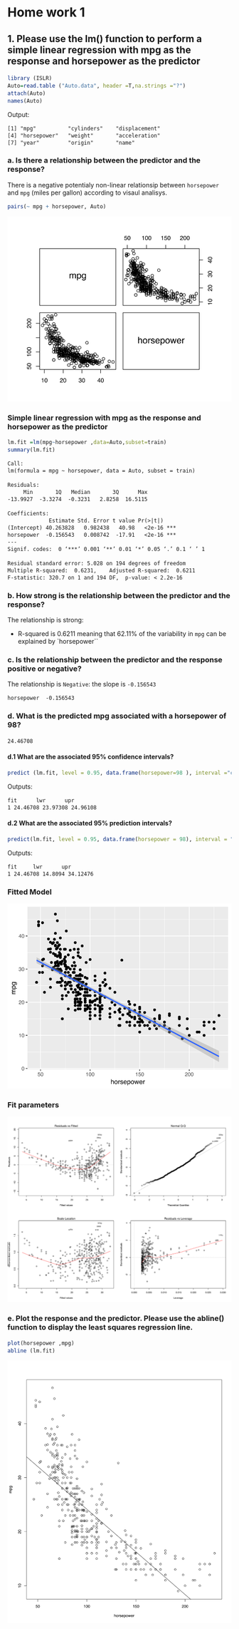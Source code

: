 # Home work 1

## 1. Please use the lm() function to perform a simple linear regression with mpg as the response and horsepower as the predictor

```R
library (ISLR)
Auto=read.table ("Auto.data", header =T,na.strings ="?")
attach(Auto)
names(Auto)
```
Output:
```
[1] "mpg"          "cylinders"    "displacement"
[4] "horsepower"   "weight"       "acceleration"
[7] "year"         "origin"       "name"
```

### a. Is there a relationship between the predictor and the response?

There is a negative potentialy non-linear relationsip between `horsepower` and `mpg` (miles per gallon) according to visaul analisys.

```R
pairs(~ mpg + horsepower, Auto)
```

![MPG vs Hourse Power](Rplot.svg)



### Simple linear regression with mpg as the response and horsepower as the predictor

```R
lm.fit =lm(mpg~horsepower ,data=Auto,subset=train)
summary(lm.fit)
```


```
Call:
lm(formula = mpg ~ horsepower, data = Auto, subset = train)

Residuals:
     Min       1Q   Median       3Q      Max 
-13.9927  -3.3274  -0.3231   2.8258  16.5115 

Coefficients:
             Estimate Std. Error t value Pr(>|t|)    
(Intercept) 40.263828   0.982438   40.98   <2e-16 ***
horsepower  -0.156543   0.008742  -17.91   <2e-16 ***
---
Signif. codes:  0 ‘***’ 0.001 ‘**’ 0.01 ‘*’ 0.05 ‘.’ 0.1 ‘ ’ 1

Residual standard error: 5.028 on 194 degrees of freedom
Multiple R-squared:  0.6231,	Adjusted R-squared:  0.6211 
F-statistic: 320.7 on 1 and 194 DF,  p-value: < 2.2e-16
```

### b. How strong is the relationship between the predictor and the response?

The relationship is strong: 
* R-squared is 0.6211  meaning that 62.11% of the variability in `mpg` can be explained by `horsepower``


### c. Is the relationship between the predictor and the response positive or negative?

The relationship is `Negative`: the slope is `-0.156543`
```
horsepower  -0.156543
```

### d. What is the predicted mpg associated with a horsepower of 98?

`24.46708`

#### d.1 What are the associated 95% confidence intervals?
```R
predict (lm.fit, level = 0.95, data.frame(horsepower=98 ), interval ="confidence")
```
Outputs:
```
fit      lwr      upr
1 24.46708 23.97308 24.96108
```
#### d.2 What are the associated 95% prediction intervals?
```R
predict(lm.fit, level = 0.95, data.frame(horsepower = 98), interval = "prediction")
```
Outputs:
```
fit     lwr      upr
1 24.46708 14.8094 34.12476

```
### Fitted Model

![Fitted Model](Rplot01.svg)

### Fit parameters

![fit data](Rplot02.svg)

### e. Plot the response and the predictor. Please use the abline() function to display the least squares regression line.
```R
plot(horsepower ,mpg)
abline (lm.fit)
```
![fit data](Rplot05.svg)

## 
